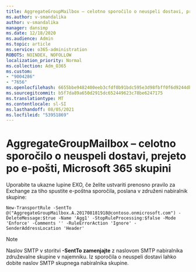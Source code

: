 ```yaml
---
title: AggregateGroupMailbox – celotno sporočilo o neuspeli dostavi, prejeto po e-pošti, Microsoft 365 skupini
ms.author: v-smandalika
author: v-smandalika
manager: dansimp
ms.date: 12/18/2020
ms.audience: Admin
ms.topic: article
ms.service: o365-administration
ROBOTS: NOINDEX, NOFOLLOW
localization_priority: Normal
ms.collection: Adm_O365
ms.custom:
- "9004286"
- "7656"
ms.openlocfilehash: 6655bbe9482400eeb3cfdf0b91bdc595e3d98fbff0f6d9244db8bb4dd958305e
ms.sourcegitcommit: b5f7da89a650d2915dc652449623c78be6247175
ms.translationtype: MT
ms.contentlocale: sl-SI
ms.lasthandoff: 08/05/2021
ms.locfileid: "53951869"
---
```

# <a name="aggregategroupmailbox-full-ndr-received-for-email-sent-to-microsoft-365-group"></a>AggregateGroupMailbox – celotno sporočilo o neuspeli dostavi, prejeto po e-pošti, Microsoft 365 skupini

Uporabite ta ukazne lupine EXO, če želite ustvariti prenosno pravilo za Exchange za tiho spustite e-poštna sporočila, poslana v združeni nabiralnik skupine:

`New-TransportRule -SentTo @("AggregateGroupMailbox.A.201708181918@contoso.onmicrosoft.com") -DeleteMessage:$true -Name 'Agg1' -StopRuleProcessing:$false -Mode 'Enforce' -Comments '' -RuleErrorAction 'Ignore' -SenderAddressLocation 'Header'`

> [!NOTE]
> Naslov SMTP v storitvi **-SentTo zamenjajte** z naslovom SMTP nabiralnika združevalne skupine v najemniku. Iz sporočila o neuspeli dostavi lahko dobite naslov SMTP skupnega nabiralnika skupine.



